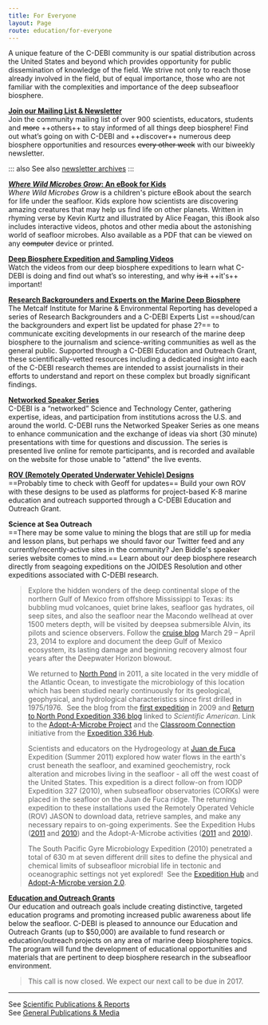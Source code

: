 ```yaml
---
title: For Everyone
layout: Page
route: education/for-everyone
---
```


A unique feature of the C-DEBI community is our spatial distribution across the United States and beyond which provides opportunity for public dissemination of knowledge of the field. We strive not only to reach those already involved in the field, but of equal importance, those who are not familiar with the complexities and importance of the deep subseafloor biosphere.

**[Join our Mailing List & Newsletter](../community/mailing.md)**  
Join the community mailing list of over 900 scientists, educators, students and ~~more~~ ++others++ to stay informed of all things deep biosphere! Find out what’s going on with C-DEBI and ++discover++ numerous deep biosphere opportunities and resources ~~every other week~~ with our biweekly newsletter.

::: also
See also [newsletter archives](http://www.darkenergybiosphere.org/newsletters/)
:::

**[_Where Wild Microbes Grow_: An eBook for Kids](http://joidesresolution.org/node/2998)**  
_Where Wild Microbes Grow_ is a children's picture eBook about the search for life under the seafloor. Kids explore how scientists are discovering amazing creatures that may help us find life on other planets. Written in rhyming verse by Kevin Kurtz and illustrated by Alice Feagan, this iBook also includes interactive videos, photos and other media about the astonishing world of seafloor microbes. Also available as a PDF that can be viewed on any ~~computer~~ device or printed.

**[Deep Biosphere Expedition and Sampling Videos](http://www.darkenergybiosphere.org/outputs-resources/videos/)**  
Watch the videos from our deep biosphere expeditions to learn what C-DEBI is doing and find out what’s so interesting, and why ~~is it~~ ++it's++ important!

**[Research Backgrounders and Experts on the Marine Deep Biosphere](http://metcalfinstitute.org/c-debi/)**  
The Metcalf Institute for Marine & Environmental Reporting has developed a series of Research Backgrounders and a C-DEBI Experts List ==shoud/can the backgrounders and expert list be updated for phase 2?== to communicate exciting developments in our research of the marine deep biosphere to the journalism and science-writing communities as well as the general public. Supported through a C-DEBI Education and Outreach Grant, these scientifically-vetted resources including a dedicated insight into each of the C-DEBI research themes are intended to assist journalists in their efforts to understand and report on these complex but broadly significant findings.

**[Networked Speaker Series](../community/nss.md)**  
C-DEBI is a “networked” Science and Technology Center, gathering expertise, ideas, and participation from institutions across the U.S. and around the world. C-DEBI runs the Networked Speaker Series as one means to enhance communication and the exchange of ideas via short (30 minute) presentations with time for questions and discussion. The series is presented live online for remote participants, and is recorded and available on the website for those unable to "attend" the live events.

**[ROV (Remotely Operated Underwater Vehicle) Designs](https://csumb.edu/eel/c-debi-catalina-rov)**  
==Probably time to check with Geoff for updates== Build your own ROV with these designs to be used as platforms for project-based K-8 marine education and outreach supported through a C-DEBI Education and Outreach Grant.

**Science at Sea Outreach**  
==There may be some value to mining the blogs that are still up for media and lesson plans, but perhaps we should favor our Twitter feed and any currently/recently-active sites in the community? Jen Biddle's speaker series website comes to mind.== Learn about our deep biosphere research directly from seagoing expeditions on the JOIDES Resolution and other expeditions associated with C-DEBI research.

>Explore the hidden wonders of the deep continental slope of the northern Gulf of Mexico from offshore Mississippi to Texas: its bubbling mud volcanoes, quiet brine lakes, seafloor gas hydrates, oil seep sites, and also the seafloor near the Macondo wellhead at over 1500 meters depth, will be visited by deepsea submersible Alvin, its pilots and science observers. Follow the [cruise blog](http://teskelab2014.wordpress.com/) March 29 – April 23, 2014 to explore and document the deep Gulf of Mexico ecosystem, its lasting damage and beginning recovery almost four years after the Deepwater Horizon blowout.
>
>We returned to [North Pond](http://www.darkenergybiosphere.org/research-activities/major-field-sites/north-pond/) in 2011, a site located in the very middle of the Atlantic Ocean, to investigate the microbiology of this location which has been studied nearly continuously for its geological, geophysical, and hydrological characteristics since first drilled in 1975/1976.  See the blog from the [first expedition](http://northpondexpedition.usc.edu/) in 2009 and [Return to North Pond Expedition 336 blog](http://www.darkenergybiosphere.org/return-to-northpond/) linked to _Scientific American_. Link to the [Adopt-A-Microbe Project](http://www.darkenergybiosphere.org/adoptamicrobe/) and the [Classroom Connection](http://www.darkenergybiosphere.org/classroomconnection) initiative from the [Expedition 336 Hub](http://joidesresolution.org/node/1983).
>
>Scientists and educators on the Hydrogeology at [Juan de Fuca](http://www.darkenergybiosphere.org/research-activities/major-field-sites/juan-de-fuca/) Expedition (Summer 2011) explored how water flows in the earth's crust beneath the seafloor, and examined geochemistry, rock alteration and microbes living in the seafloor - all off the west coast of the United States. This expedition is a direct follow-on from IODP Expedition 327 (2010), when subseafloor observatories (CORKs) were placed in the seafloor on the Juan de Fuca ridge. The returning expedition to these installations used the Remotely Operated Vehicle (ROV) JASON to download data, retrieve samples, and make any necessary repairs to on-going experiments. See the Expedition Hubs ([2011](http://joidesresolution.org/node/1905) and [2010](http://joidesresolution.org/node/1154)) and the Adopt-A-Microbe activities ([2011](https://sites.google.com/site/adoptamicrobe3/) and [2010](https://sites.google.com/site/adoptamicrobe/)).
>
>The South Pacific Gyre Microbiology Expedition (2010) penetrated a total of 630 m at seven different drill sites to define the physical and chemical limits of subseafloor microbial life in tectonic and oceanographic settings not yet explored!  See the [Expedition Hub](http://joidesresolution.org/node/1412) and [Adopt-A-Microbe version 2.0](http://adoptamicrobe329.blogspot.com/).

**[Education and Outreach Grants](grants.md)**  
Our education and outreach goals include creating distinctive, targeted education programs and promoting increased public awareness about life below the seafloor. C-DEBI is pleased to announce our Education and Outreach Grants (up to $50,000) are available to fund research or education/outreach projects on any area of marine deep biosphere topics. The program will fund the development of educational opportunities and materials that are pertinent to deep biosphere research in the subseafloor environment.

>This call is now closed. We expect our next call to be due in 2017.

---
See [Scientific Publications & Reports](../resources/scientific-publications.md)  
See [General Publications & Media](../resources/general-publications.md)
